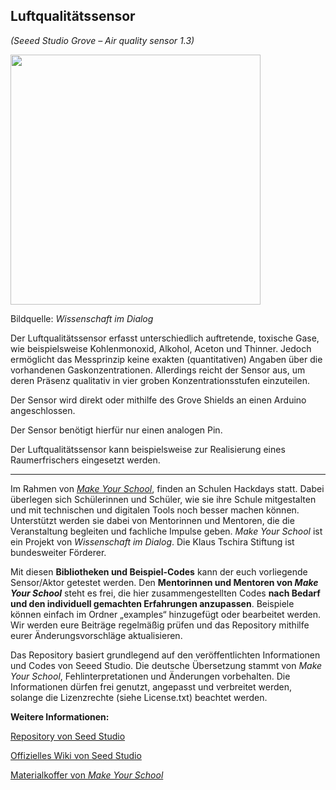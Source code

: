 Luftqualitätssensor
----
*(Seeed Studio Grove – Air quality sensor 1.3)*

<img src=https://www.makeyourschool.de/wp-content/uploads/2018/10/9_luftqualitaetssensor-1024x1024.jpg width=400px>

Bildquelle: *Wissenschaft im Dialog*

Der Luftqualitätssensor erfasst unterschiedlich auftretende, toxische Gase, wie beispielsweise Kohlenmonoxid, Alkohol, Aceton und Thinner. Jedoch ermöglicht das Messprinzip keine exakten (quantitativen) Angaben über die vorhandenen Gaskonzentrationen. Allerdings reicht der Sensor aus, um deren Präsenz qualitativ in vier groben Konzentrationsstufen einzuteilen.

Der Sensor wird direkt oder mithilfe des Grove Shields an einen Arduino angeschlossen.

Der Sensor benötigt hierfür nur einen analogen Pin.

Der Luftqualitätssensor kann beispielsweise zur Realisierung eines Raumerfrischers eingesetzt werden.

----

Im Rahmen von [*Make Your School*](https://www.makeyourschool.de/), finden an Schulen Hackdays statt. Dabei überlegen sich Schülerinnen und Schüler, wie sie ihre Schule mitgestalten und mit technischen und digitalen Tools noch besser machen können. Unterstützt werden sie dabei von Mentorinnen und Mentoren, die die Veranstaltung begleiten und fachliche Impulse geben. *Make Your School* ist ein Projekt von *Wissenschaft im Dialog*. Die Klaus Tschira Stiftung ist bundesweiter Förderer.

Mit diesen **Bibliotheken und Beispiel-Codes** kann der euch vorliegende Sensor/Aktor getestet werden. Den **Mentorinnen und Mentoren von *Make Your School*** steht es frei, die hier zusammengestellten Codes **nach Bedarf und den individuell gemachten Erfahrungen anzupassen**. Beispiele können einfach im Ordner „examples“ hinzugefügt oder bearbeitet werden. Wir werden eure Beiträge regelmäßig prüfen und das Repository mithilfe eurer Änderungsvorschläge aktualisieren.

Das Repository basiert grundlegend auf den veröffentlichten Informationen und Codes von Seeed Studio. Die deutsche Übersetzung stammt von *Make Your School*, Fehlinterpretationen und Änderungen vorbehalten. Die Informationen dürfen frei genutzt, angepasst und verbreitet werden, solange die Lizenzrechte (siehe License.txt) beachtet werden.
 

**Weitere Informationen:**

[Repository von Seed Studio](https://github.com/Seeed-Studio/Grove_Air_quality_Sensor)

[Offizielles Wiki von Seed Studio](http://wiki.seeedstudio.com/Grove-Air_Quality_Sensor_v1.3/)

[Materialkoffer von *Make Your School*](https://www.makeyourschool.de/material/luftqualitaetssensor/)
